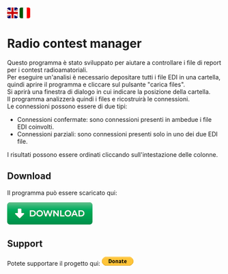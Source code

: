 [![Eng](https://github.com/MarcusMclan/storage/blob/main/buttons/Eng.png)](https://github.com/MarcusMclan/radio-contest-manager/blob/main/README.md)
[![Ita](https://github.com/MarcusMclan/storage/blob/main/buttons/Ita.png)](https://github.com/MarcusMclan/radio-contest-manager/blob/main/README_ita.md)

# Radio contest manager
Questo programma è stato sviluppato per aiutare a controllare i file di report per i contest radioamatoriali.<br/>
Per eseguire un'analisi è necessario depositare tutti i file EDI in una cartella, quindi aprire il programma e cliccare sul pulsante "carica files".<br/>
Si aprirà una finestra di dialogo in cui indicare la posizione della cartella.<br/>
Il programma analizzerà quindi i files e ricostruirà le connessioni.<br/>
Le connessioni possono essere di due tipi:
 - Connessioni confermate: sono connessioni presenti in ambedue i file EDI coinvolti.
 - Connessioni parziali: sono connessioni presenti solo in uno dei due EDI file.

I risultati possono essere ordinati cliccando sull'intestazione delle colonne.

## Download
Il programma può essere scaricato qui:

[![Download](https://github.com/MarcusMclan/storage/blob/main/buttons/download_S.png)](https://github.com/MarcusMclan/radio-contest-manager/archive/refs/tags/v1.0.zip)

## Support
Potete supportare il progetto qui: [![Download](https://github.com/MarcusMclan/storage/blob/main/buttons/donate.png)](https://www.paypal.com/donate/?business=UFSZ3KAGRC7ZY&no_recurring=0&currency_code=EUR)

